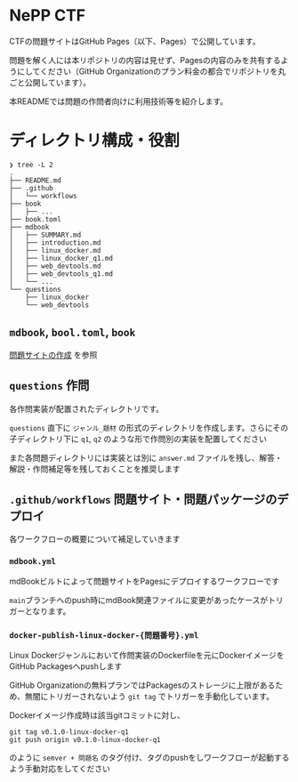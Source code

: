 # NePP CTF

CTFの問題サイトはGitHub Pages（以下、Pages）で公開しています。

問題を解く人には本リポジトリの内容は見せず、Pagesの内容のみを共有するようにしてください（GitHub Organizationのプラン料金の都合でリポジトリを丸ごと公開しています）。

本READMEでは問題の作問者向けに利用技術等を紹介します。

# ディレクトリ構成・役割

```
❯ tree -L 2
.
├── README.md
├── .github
│   └── workflows
├── book
│   ├── ...
├── book.toml
├── mdbook
│   ├── SUMMARY.md
│   ├── introduction.md
│   ├── linux_docker.md
│   ├── linux_docker_q1.md
│   ├── web_devtools.md
│   ├── web_devtools_q1.md
│   └── ...
└── questions
    ├── linux_docker
    └── web_devtools
```

## `mdbook`, `bool.toml`, `book`
[問題サイトの作成](https://github.com/nepp-tumsat/nepp-ctf/wiki/%E5%95%8F%E9%A1%8C%E3%82%B5%E3%82%A4%E3%83%88%E4%BD%9C%E6%88%90) を参照

## `questions` 作問
各作問実装が配置されたディレクトリです。

`questions` 直下に `ジャンル_題材` の形式のディレクトリを作成します。さらにその子ディレクトリ下に `q1`, `q2` のような形で作問別の実装を配置してください

また各問題ディレクトリには実装とは別に `answer.md` ファイルを残し、解答・解説・作問補足等を残しておくことを推奨します

## `.github/workflows` 問題サイト・問題パッケージのデプロイ
各ワークフローの概要について補足していきます

### `mdbook.yml`
mdBookビルトによって問題サイトをPagesにデプロイするワークフローです

`main`ブランチへのpush時にmdBook関連ファイルに変更があったケースがトリガーとなります。

### `docker-publish-linux-docker-{問題番号}.yml`
Linux Dockerジャンルにおいて作問実装のDockerfileを元にDockerイメージをGitHub Packagesへpushします

GitHub Organizationの無料プランではPackagesのストレージに上限があるため、無闇にトリガーされないよう `git tag` でトリガーを手動化しています。

Dockerイメージ作成時は該当gitコミットに対し、　

```
git tag v0.1.0-linux-docker-q1
git push origin v0.1.0-linux-docker-q1
```

のように `semver + 問題名` のタグ付け、タグのpushをしワークフローが起動するよう手動対応をしてください

